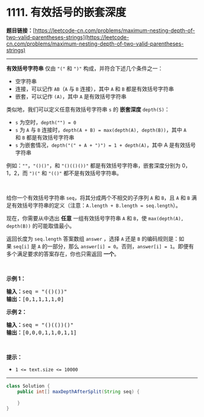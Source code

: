 # 1111. 有效括号的嵌套深度

**题目链接：**[https://leetcode-cn.com/problems/maximum-nesting-depth-of-two-valid-parentheses-strings](https://leetcode-cn.com/problems/maximum-nesting-depth-of-two-valid-parentheses-strings)

---

<div class="content__1Y2H">
 <div class="notranslate">
  <p><strong>有效括号字符串</strong> 仅由&nbsp;<code>"("</code> 和&nbsp;<code>")"</code>&nbsp;构成，并符合下述几个条件之一：</p> 
  <ul> 
   <li>空字符串</li> 
   <li>连接，可以记作&nbsp;<code>AB</code>（<code>A</code> 与 <code>B</code> 连接），其中&nbsp;<code>A</code>&nbsp;和&nbsp;<code>B</code>&nbsp;都是有效括号字符串</li> 
   <li>嵌套，可以记作&nbsp;<code>(A)</code>，其中&nbsp;<code>A</code>&nbsp;是有效括号字符串</li> 
  </ul> 
  <p>类似地，我们可以定义任意有效括号字符串 <code>s</code> 的 <strong>嵌套深度</strong>&nbsp;<code>depth(S)</code>：</p> 
  <ul> 
   <li><code>s</code> 为空时，<code>depth("") = 0</code></li> 
   <li><code>s</code> 为 <code>A</code> 与 <code>B</code> 连接时，<code>depth(A + B) = max(depth(A), depth(B))</code>，其中&nbsp;<code>A</code> 和&nbsp;<code>B</code>&nbsp;都是有效括号字符串</li> 
   <li><code>s</code> 为嵌套情况，<code>depth("(" + A + ")") = 1 + depth(A)</code>，其中 A 是有效括号字符串</li> 
  </ul> 
  <p>例如：<code>""</code>，<code>"()()"</code>，和&nbsp;<code>"()(()())"</code>&nbsp;都是有效括号字符串，嵌套深度分别为 0，1，2，而&nbsp;<code>")("</code> 和&nbsp;<code>"(()"</code>&nbsp;都不是有效括号字符串。</p> 
  <p>&nbsp;</p> 
  <p>给你一个有效括号字符串 <code>seq</code>，将其分成两个不相交的子序列&nbsp;<code>A</code> 和&nbsp;<code>B</code>，且&nbsp;<code>A</code> 和&nbsp;<code>B</code>&nbsp;满足有效括号字符串的定义（注意：<code>A.length + B.length = seq.length</code>）。</p> 
  <p>现在，你需要从中选出 <strong>任意</strong>&nbsp;一组有效括号字符串&nbsp;<code>A</code> 和&nbsp;<code>B</code>，使&nbsp;<code>max(depth(A), depth(B))</code>&nbsp;的可能取值最小。</p> 
  <p>返回长度为&nbsp;<code>seq.length</code> 答案数组&nbsp;<code>answer</code>&nbsp;，选择&nbsp;<code>A</code>&nbsp;还是&nbsp;<code>B</code>&nbsp;的编码规则是：如果&nbsp;<code>seq[i]</code>&nbsp;是&nbsp;<code>A</code>&nbsp;的一部分，那么&nbsp;<code>answer[i] = 0</code>。否则，<code>answer[i] = 1</code>。即便有多个满足要求的答案存在，你也只需返回&nbsp;<strong>一个</strong>。</p> 
  <p>&nbsp;</p> 
  <p><strong>示例 1：</strong></p> 
  <pre class="language-text"><strong>输入：</strong>seq = "(()())"
<strong>输出：</strong>[0,1,1,1,1,0]
</pre> 
  <p><strong>示例 2：</strong></p> 
  <pre class="language-text"><strong>输入：</strong>seq = "()(())()"
<strong>输出：</strong>[0,0,0,1,1,0,1,1]
</pre> 
  <p>&nbsp;</p> 
  <p><strong>提示：</strong></p> 
  <ul> 
   <li><code>1 &lt;= text.size &lt;= 10000</code></li> 
  </ul> 
 </div>
</div>

---

```java
class Solution {
    public int[] maxDepthAfterSplit(String seq) {
        
    }
}
```